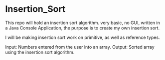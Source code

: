 # Insertion_Sort
This repo will hold an insertion sort algorithm. very basic, no GUI, written in a Java Console Application, the purpose is to create my own insertion sort.

I will be making insertion sort work on primitive, as well as reference types. 

Input: Numbers entered from the user into an array.
Output: Sorted array using the insertion sort algorithm. 

